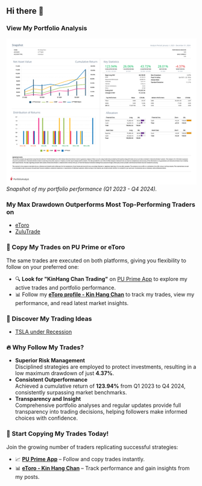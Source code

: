 ## Hi there 👋  

### View My Portfolio Analysis  
![Portfolio Analysis](Kin_Hang_Chan_2023_Q1_2024_Q4.png)  
*Snapshot of my portfolio performance (Q1 2023 - Q4 2024).*  

### My Max Drawdown Outperforms Most Top-Performing Traders on  
- [eToro](https://www.etoro.com/copytrader/)  
- [ZuluTrade](https://www.zulutrade.com/leaders)  

### 📌 Copy My Trades on PU Prime or eToro  
The same trades are executed on both platforms, giving you flexibility to follow on your preferred one:  
- 🔍 **Look for "KinHang Chan Trading"** on [PU Prime App](https://copytrading.puprime.com/) to explore my active trades and portfolio performance.  
- 📊 Follow my **[eToro profile - Kin Hang Chan](https://www.etoro.com/people/thombert_chan)** to track my trades, view my performance, and read latest market insights.  

### 🚀 Discover My Trading Ideas  
- [TSLA under Recession](https://www.tradingview.com/chart/TSLA/kSHKWM8K-TSLA-under-Recession/)  

### 🔥 Why Follow My Trades?  
- **Superior Risk Management**  
  Disciplined strategies are employed to protect investments, resulting in a low maximum drawdown of just **4.37%**.  
- **Consistent Outperformance**  
  Achieved a cumulative return of **123.94%** from Q1 2023 to Q4 2024, consistently surpassing market benchmarks.  
- **Transparency and Insight**  
  Comprehensive portfolio analyses and regular updates provide full transparency into trading decisions, helping followers make informed choices with confidence.  

### 🎯 Start Copying My Trades Today!  
Join the growing number of traders replicating successful strategies:  
- 📈 **[PU Prime App](https://copytrading.puprime.com/)** – Follow and copy trades instantly.  
- 📊 **[eToro - Kin Hang Chan](https://www.etoro.com/people/thombert_chan)** – Track performance and gain insights from my posts.  
